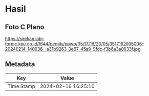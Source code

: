 # Hasil

## Foto C Plano

https://sirekap-obj-formc.kpu.go.id/f644/pemilu/ppwp/35/17/16/20/05/3517162005006-20240214-140936--a31b9263-3e67-45a9-9fdc-f3b6a3a0933f.jpg


## Metadata

| Key        | Value               |
| ---------- | ------------------- |
| Time Stamp | 2024-02-16 16:25:10 |



